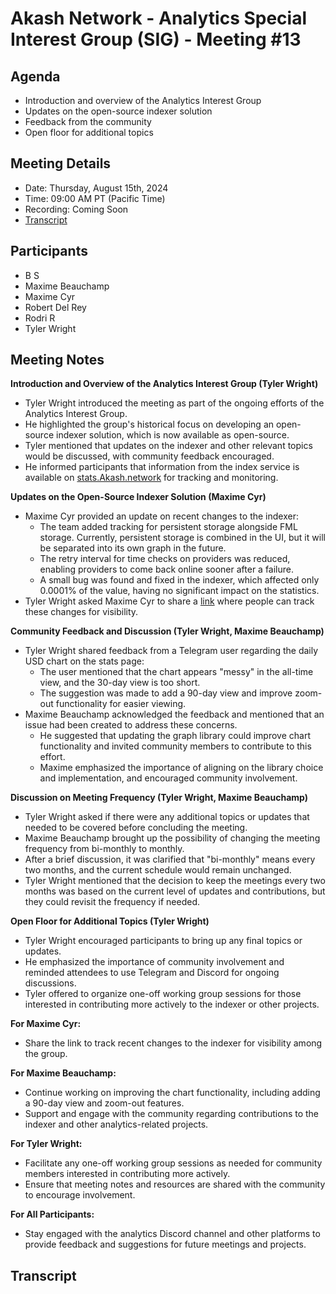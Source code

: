 # Akash Network - Analytics Special Interest Group (SIG) - Meeting #13

## **Agenda**
- Introduction and overview of the Analytics Interest Group 
- Updates on the open-source indexer solution 
- Feedback from the community 
- Open floor for additional topics

## **Meeting Details**
- Date: Thursday, August 15th, 2024
- Time: 09:00 AM PT (Pacific Time)
- Recording: Coming Soon
- [Transcript](#transcript)

## **Participants**

- B S  
- Maxime Beauchamp  
- Maxime Cyr  
- Robert Del Rey  
- Rodri R  
- Tyler Wright

## **Meeting Notes**

**Introduction and Overview of the Analytics Interest Group (Tyler Wright)**
- Tyler Wright introduced the meeting as part of the ongoing efforts of the Analytics Interest Group.
- He highlighted the group's historical focus on developing an open-source indexer solution, which is now available as open-source.
- Tyler mentioned that updates on the indexer and other relevant topics would be discussed, with community feedback encouraged.
- He informed participants that information from the index service is available on [stats.Akash.network](https://stats.akash.network/) for tracking and monitoring.

**Updates on the Open-Source Indexer Solution (Maxime Cyr)**
- Maxime Cyr provided an update on recent changes to the indexer:
  - The team added tracking for persistent storage alongside FML storage. Currently, persistent storage is combined in the UI, but it will be separated into its own graph in the future.
  - The retry interval for time checks on providers was reduced, enabling providers to come back online sooner after a failure.
  - A small bug was found and fixed in the indexer, which affected only 0.0001% of the value, having no significant impact on the statistics.
- Tyler Wright asked Maxime Cyr to share a [link](https://github.com/akash-network/console/tree/main/apps/indexer) where people can track these changes for visibility.

**Community Feedback and Discussion (Tyler Wright, Maxime Beauchamp)**
- Tyler Wright shared feedback from a Telegram user regarding the daily USD chart on the stats page:
  - The user mentioned that the chart appears "messy" in the all-time view, and the 30-day view is too short.
  - The suggestion was made to add a 90-day view and improve zoom-out functionality for easier viewing.
- Maxime Beauchamp acknowledged the feedback and mentioned that an issue had been created to address these concerns.
  - He suggested that updating the graph library could improve chart functionality and invited community members to contribute to this effort.
  - Maxime emphasized the importance of aligning on the library choice and implementation, and encouraged community involvement.

**Discussion on Meeting Frequency (Tyler Wright, Maxime Beauchamp)**
- Tyler Wright asked if there were any additional topics or updates that needed to be covered before concluding the meeting.
- Maxime Beauchamp brought up the possibility of changing the meeting frequency from bi-monthly to monthly.
- After a brief discussion, it was clarified that "bi-monthly" means every two months, and the current schedule would remain unchanged.
- Tyler Wright mentioned that the decision to keep the meetings every two months was based on the current level of updates and contributions, but they could revisit the frequency if needed.

**Open Floor for Additional Topics (Tyler Wright)**
- Tyler Wright encouraged participants to bring up any final topics or updates.
- He emphasized the importance of community involvement and reminded attendees to use Telegram and Discord for ongoing discussions.
- Tyler offered to organize one-off working group sessions for those interested in contributing more actively to the indexer or other projects.

**For Maxime Cyr:**
- Share the link to track recent changes to the indexer for visibility among the group.

**For Maxime Beauchamp:**
- Continue working on improving the chart functionality, including adding a 90-day view and zoom-out features.
- Support and engage with the community regarding contributions to the indexer and other analytics-related projects.

**For Tyler Wright:**
- Facilitate any one-off working group sessions as needed for community members interested in contributing more actively.
- Ensure that meeting notes and resources are shared with the community to encourage involvement.

**For All Participants:**
- Stay engaged with the analytics Discord channel and other platforms to provide feedback and suggestions for future meetings and projects.
## **Transcript**
